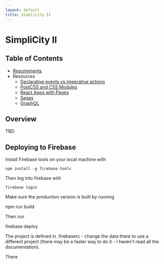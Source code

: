 ```yaml
---
layout: default
title: Simplicity II
---
```

# SimpliCity II

## Table of Contents

- [Requirements](./requirements/principles)
- Resources
  - [Declarative events vs imperative actions](./resources-literature-concepts/declarative-events-vs-imperative-actions)
  - [PostCSS and CSS Modules](./resources-literature-concepts/postcss-and-cssmodules)
  - [React Apps with Pages](./resources-literature-concepts/react-apps-with-pages)
  - [Sagas](./resources-literature-concepts/sagas)
  - [GraphQL](./resources-literature-concepts/graphql)


## Overview

TBD

## Deploying to Firebase

Install Firebase tools on your local machine with

    npm install -g firebase-tools

Then log into firebase with

    firebase login

Make sure the production version is built by running

  npm run build

Then run

  firebase deploy

The project is defined in .firebaserc - change the data there to use a different project (there may be a faster way to do it - I haven't read all the documentation).

There
